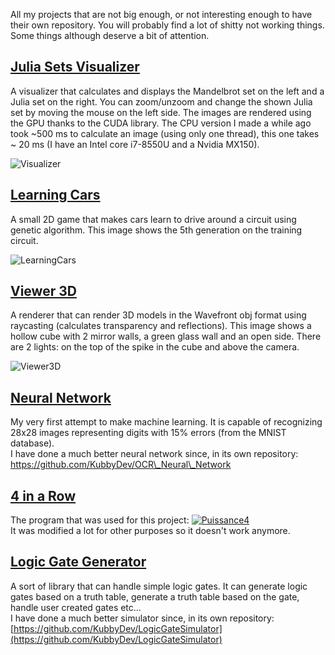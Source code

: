 All my projects that are not big enough, or not interesting enough to have their own repository.
You will probably find a lot of shitty not working things. Some things although deserve a bit of attention.

## [Julia Sets Visualizer](https://github.com/KubbyDev/Code/tree/master/CUDA/JuliaMandelbrotVisualizer)

A visualizer that calculates and displays the Mandelbrot set on the left and a Julia set on the right. You can zoom/unzoom and change the shown Julia set by moving the mouse on the left side. The images are rendered using the GPU thanks to the CUDA library. The CPU version I made a while ago took ~500 ms to calculate an image (using only one thread), this one takes ~ 20 ms (I have an Intel core i7-8550U and a Nvidia MX150).

![Visualizer](https://raw.githubusercontent.com/KubbyDev/Code/master/CUDA/JuliaMandelbrotVisualizer/Demo.gif)

## [Learning Cars](https://github.com/KubbyDev/Code/tree/master/IntelliJ/LearningCars)

A small 2D game that makes cars learn to drive around a circuit using genetic algorithm. This image shows the 5th generation on the training circuit.

![LearningCars](https://i.imgur.com/Aoe64MN.jpg)

## [Viewer 3D](https://github.com/KubbyDev/Code/tree/master/IntelliJ/Viewer3D)

A renderer that can render 3D models in the Wavefront obj format using raycasting (calculates transparency and reflections). This image shows a hollow cube with 2 mirror walls, a green glass wall and an open side. There are 2 lights: on the top of the spike in the cube and above the camera.

![Viewer3D](https://i.imgur.com/IKxfEbv.jpg)

## [Neural Network](https://github.com/KubbyDev/Code/tree/master/Eclipse/NeuralNetwork)

My very first attempt to make machine learning. It is capable of recognizing 28x28 images representing digits with 15% errors (from the MNIST database).  
I have done a much better neural network since, in its own repository: [https://github.com/KubbyDev/OCR\_Neural\_Network
](https://github.com/KubbyDev/OCR\_Neural\_Network)

## [4 in a Row](https://github.com/KubbyDev/Code/tree/master/Eclipse/Puissance4)

The program that was used for this project:
[![Puissance4](https://i.ibb.co/2NBbK0b/https-i-ytimg-com-vi-Fhdys94-Y70-maxresdefault.jpg)](https://www.youtube.com/watch?v=-Fhdys94Y70 "Puissance4")  
It was modified a lot for other purposes so it doesn't work anymore.

## [Logic Gate Generator](https://github.com/KubbyDev/Code/tree/master/Eclipse/LogicGateGenerator)

A sort of library that can handle simple logic gates. It can generate logic gates based on a truth table, generate a truth table based on the gate, handle user created gates etc...  
I have done a much better simulator since, in its own repository: [https://github.com/KubbyDev/LogicGateSimulator](https://github.com/KubbyDev/LogicGateSimulator)
